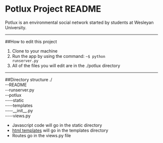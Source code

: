 Potlux Project README
====================

Potlux is an environmental social network started by students at Wesleyan University.

------------------------
##How to edit this project
1. Clone to your machine
2. Run the app by using the command: <code>~$ python runserver.py</code>
3. All of the files you will edit are in the ./potlux directory

-----------------------	
##Directory structure 
./  
--README  
--runserver.py  
--potlux  
----static  
----templates  
----\_\_init\_\_.py  
----views.py  

* Javascript code will go in the static directory
* [html templates](http://flask.pocoo.org/docs/0.10/tutorial/templates/) will go in the templates directory
* Routes go in the views.py file